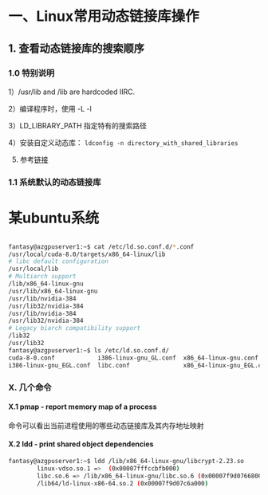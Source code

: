 # 一、Linux常用动态链接库操作

## 1. 查看动态链接库的搜索顺序

### 1.0 特别说明

1）/usr/lib and /lib are hardcoded IIRC.

2）编译程序时，使用 -L -l

3）LD_LIBRARY_PATH 指定特有的搜索路径

4）安装自定义动态库：
```ldconfig -n directory_with_shared_libraries```

5) 参考[链接](http://tldp.org/HOWTO/Program-Library-HOWTO/shared-libraries.html)


### 1.1 系统默认的动态链接库

# 某ubuntu系统

```bash

fantasy@azgpuserver1:~$ cat /etc/ld.so.conf.d/*.conf
/usr/local/cuda-8.0/targets/x86_64-linux/lib
# libc default configuration
/usr/local/lib
# Multiarch support
/lib/x86_64-linux-gnu
/usr/lib/x86_64-linux-gnu
/usr/lib/nvidia-384
/usr/lib32/nvidia-384
/usr/lib/nvidia-384
/usr/lib32/nvidia-384
# Legacy biarch compatibility support
/lib32
/usr/lib32
fantasy@azgpuserver1:~$ ls /etc/ld.so.conf.d/
cuda-8-0.conf            i386-linux-gnu_GL.conf  x86_64-linux-gnu.conf      x86_64-linux-gnu_GL.conf
i386-linux-gnu_EGL.conf  libc.conf               x86_64-linux-gnu_EGL.conf  zz_i386-biarch-compat.conf

```


### X. 几个命令

#### X.1 pmap - report memory map of a process

命令可以看出当前进程使用的哪些动态链接库及其内存地址映射

#### X.2 ldd - print shared object dependencies

```bash
fantasy@azgpuserver1:~$ ldd /lib/x86_64-linux-gnu/libcrypt-2.23.so 
        linux-vdso.so.1 =>  (0x00007fffccbfb000)
        libc.so.6 => /lib/x86_64-linux-gnu/libc.so.6 (0x00007f9d07668000)
        /lib64/ld-linux-x86-64.so.2 (0x00007f9d07c6a000)
```

#### 

